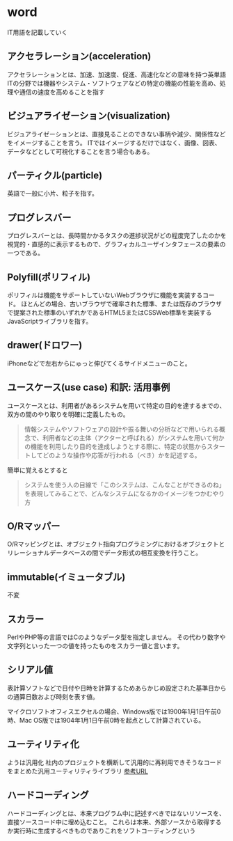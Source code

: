 # word

IT用語を記載していく

## アクセラレーション(acceleration)

アクセラレーションとは、加速、加速度、促進、高速化などの意味を持つ英単語
ITの分野では機器やシステム・ソフトウェアなどの特定の機能の性能を高め、処理や通信の速度を高めることを指す

## ビジュアライゼーション(visualization)

ビジュアライゼーションとは、直接見ることのできない事柄や減少、関係性などをイメージすることを言う。
ITではイメージするだけではなく、画像、図表、データなどとして可視化することを言う場合もある。

## パーティクル(particle)

英語で一般に小片、粒子を指す。

## プログレスバー

プログレスバーとは、長時間かかるタスクの進捗状況がどの程度完了したのかを視覚的・直感的に表示するもので、グラフィカルユーザインタフェースの要素の一つである。

## Polyfill(ポリフィル)

ポリフィルは機能をサポートしていないWebブラウザに機能を実装するコード。
ほとんどの場合、古いブラウザで確率された標準、または既存のブラウザで提案された標準のいずれかであるHTML5またはCSSWeb標準を実装するJavaScriptライブラリを指す。

## drawer(ドロワー)

iPhoneなどで左右からにゅっと伸びてくるサイドメニューのこと。

## ユースケース(use case) 和訳: 活用事例

ユースケースとは、利用者があるシステムを用いて特定の目的を達するまでの、双方の間のやり取りを明確に定義したもの。
>情報システムやソフトウェアの設計や振る舞いの分析などで用いられる概念で、利用者などの主体（アクターと呼ばれる）がシステムを用いて何かの機能を利用したり目的を達成しようとする際に、特定の状態からスタートしてどのような操作や応答が行われる（べき）かを記述する。

簡単に覚えるとすると
>システムを使う人の目線で「このシステムは、こんなことができるのね」を表現してみることで、どんなシステムになるかのイメージをつかむやり方

## O/Rマッパー

O/Rマッピングとは、オブジェクト指向プログラミングにおけるオブジェクトとリレーショナルデータベースの間でデータ形式の相互変換を行うこと。

## immutable(イミュータブル)

不変

## スカラー

PerlやPHP等の言語ではCのようなデータ型を指定しません。
その代わり数字や文字列といった一つの値を持ったものをスカラー値と言います。

## シリアル値

表計算ソフトなどで日付や日時を計算するためあらかじめ設定された基準日からの通算日数および時刻を表す値。

マイクロソフトオフィスエクセルの場合、Windows版では1900年1月1日午前0時、Mac OS版では1904年1月1日午前0時を起点として計算されている。

## ユーティリティ化

ようは汎用化
社内のプロジェクトを横断して汎用的に再利用できそうなコードをまとめた汎用ユーティリティライブラリ
[参考URL](https://qiita.com/nirasan/items/c0fbea53f0a621e6531d)


## ハードコーディング

ハードコーディングとは、本来プログラム中に記述すべきではないリソースを、直接ソースコード中に埋め込むこと。
これらは本来、外部ソースから取得するか実行時に生成するべきものでありこれをソフトコーディングという
